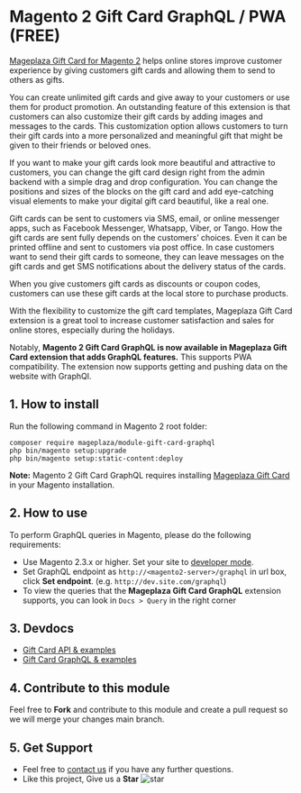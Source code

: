 # Magento 2 Gift Card GraphQL / PWA (FREE)

[Mageplaza Gift Card for Magento 2](https://www.mageplaza.com/magento-2-gift-card-extension/) helps online stores improve customer experience by giving customers gift cards and allowing them to send to others as gifts. 

You can create unlimited gift cards and give away to your customers or use them for product promotion. An outstanding feature of this extension is that customers can also customize their gift cards by adding images and messages to the cards. This customization option allows customers to turn their gift cards into a more personalized and meaningful gift that might be given to their friends or beloved ones. 

If you want to make your gift cards look more beautiful and attractive to customers, you can change the gift card design right from the admin backend with a simple drag and drop configuration. You can change the positions and sizes of the blocks on the gift card and add eye-catching visual elements to make your digital gift card beautiful, like a real one. 

Gift cards can be sent to customers via SMS, email, or online messenger apps, such as Facebook Messenger, Whatsapp, Viber, or Tango. How the gift cards are sent fully depends on the customers’ choices. Even it can be printed offline and sent to customers via post office. In case customers want to send their gift cards to someone, they can leave messages on the gift cards and get SMS notifications about the delivery status of the cards. 

When you give customers gift cards as discounts or coupon codes, customers can use these gift cards at the local store to purchase products. 

With the flexibility to customize the gift card templates, Mageplaza Gift Card extension is a great tool to increase customer satisfaction and sales for online stores, especially during the holidays. 

Notably, **Magento 2 Gift Card GraphQL is now available in Mageplaza Gift Card extension that adds GraphQL features.** This supports PWA compatibility. The extension now supports getting and pushing data on the website with GraphQl.
## 1. How to install

Run the following command in Magento 2 root folder:

```
composer require mageplaza/module-gift-card-graphql
php bin/magento setup:upgrade
php bin/magento setup:static-content:deploy
```

**Note:**
Magento 2 Gift Card GraphQL requires installing [Mageplaza Gift Card](https://www.mageplaza.com/magento-2-gift-card-extension/) in your Magento installation.

## 2. How to use

To perform GraphQL queries in Magento, please do the following requirements:

- Use Magento 2.3.x or higher. Set your site to [developer mode](https://www.mageplaza.com/devdocs/enable-disable-developer-mode-magento-2.html).
- Set GraphQL endpoint as `http://<magento2-server>/graphql` in url box, click **Set endpoint**. 
(e.g. `http://dev.site.com/graphql`)
- To view the queries that the **Mageplaza Gift Card GraphQL** extension supports, you can look in `Docs > Query` in the right corner

## 3. Devdocs

- [Gift Card API & examples](https://documenter.getpostman.com/view/10589000/SzYXWeVY)
- [Gift Card GraphQL & examples](https://documenter.getpostman.com/view/10589000/TVK5bgJK#44580a6d-fdf4-4e4c-80ae-5245609dee7c)


## 4. Contribute to this module

Feel free to **Fork** and contribute to this module and create a pull request so we will merge your changes main branch.

## 5. Get Support

- Feel free to [contact us](https://www.mageplaza.com/contact.html) if you have any further questions.
- Like this project, Give us a **Star** ![star](https://i.imgur.com/S8e0ctO.png)
